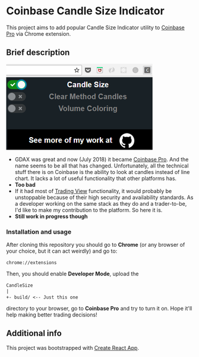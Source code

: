 # Coinbase Candle Size Indicator

This project aims to add popular Candle Size Indicator utility to [Coinbase Pro](https://pro.coinbase.com/) via Chrome extension.

## Brief description

![](src/Interface.png)

* GDAX was great and now (July 2018) it became [Coinbase Pro](https://pro.coinbase.com/). And the name seems to be all that has changed. Unfortunately, all the technical stuff there is on Coinbase is the ability to look at candles instead of line chart. It lacks a lot of useful functionality that other platforms has.
* **Too bad**
* If it had most of [Trading View](https://tradingview.com) functionality, it would probably be unstoppable because of their high security and availability standards. As a developer working on the same stack as they do and a trader-to-be, I'd like to make my contribution to the platform. So here it is.
* **Still work in progress though**

### Installation and usage

After cloning this repository you should go to **Chrome** (or any browser of your choice, but it can act weirdly) and go to:

```
chrome://extensions
```

Then, you should enable **Developer Mode**, upload the

```
CandleSize
|
+- build/ <-- Just this one
```
directory to your browser, go to **Coinbase Pro** and try to turn it on. Hope it'll help making better trading decisions!

## Additional info

This project was bootstrapped with [Create React App](https://github.com/facebookincubator/create-react-app).
